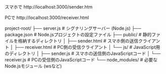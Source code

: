 スマホで http://localhost:3000/sender.htm

PCで http://localhost:3000/receiver.html


project-root/
├── server.js               # シグナリングサーバー (Node.js)
├── package.json            # Node.jsプロジェクトの設定ファイル
├── public/                 # 静的ファイルを格納するディレクトリ
│   ├── sender.html         # スマホ側の送信クライアント
│   ├── receiver.html       # PC側の受信クライアント
│   └── js/                 # JavaScript用のディレクトリ
│       ├── sender.js       # スマホの送信側のJavaScriptコード
│       └── receiver.js     # PCの受信側のJavaScriptコード
└── node_modules/           # 必要なNode.jsモジュール (wsなど)
